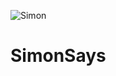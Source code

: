 ![Simon](https://user-images.githubusercontent.com/83342143/118876857-03c68080-b8ee-11eb-8598-e7d7c2695b15.PNG)
# SimonSays
